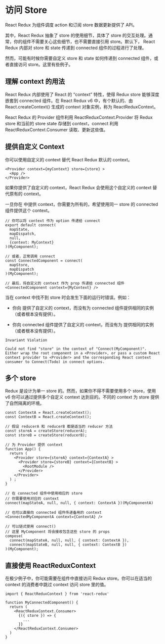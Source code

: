 # 访问 Store

React Redux 为组件调度 action 和订阅 store 数据更新提供了 API。

其中，React Redux 抽象了 store 的使用细节，具体了 store 的交互处理。通常，你的组件不需要关心这些细节，也不需要直接引用 store。默认下， React Redux 内部对 store 和 state 传递到 connected 组件的过程进行了处理。

然而，可能有时候你需要自定义 store 和 state 如何传递到 connected 组件，或者直接访问 store。这里有些例子。

## 理解 context 的用法

React Redux 内部使用了 React 的 “context” 特性，使得 Redux store 能够深度嵌套到 connected 组件。在 React Redux v6 中，有个默认的、由 React.createContext() 生成的 context 对象实例，称为 ReactReduxContext。

React Redux 的 Provider 组件利用 ReactReduxContext.Provider 将 Redux store 和当前的 store state 存储到 context，connect 利用 ReactReduxContext.Consumer 读取、更新这些值。

## 提供自定义 Context

你可以使用自定义的 context 替代 React Redux 默认的 context。

```
<Provider context={myContext} store={store} >
  <App />
</Provider>
```


如果你提供了自定义的 context，React Redux 会使用这个自定义的 context 替代原有的 context。

一旦你在 <Provider /> 中提供 context，你需要为所有的，希望使用同一 store 的 connected 组件提供这个 context。

```
// 你可以将 context 作为 option 传递给 connect
export default connect(
  mapState,
  mapDispatch,
  null,
  {context: MyContext}
)(MyComponent);

// 或者，正常调用 connect
const ConnectedComponent = connect(
  mapStore,
  mapDispatch
)(MyComponent);

// 最后，将自定义的 context 作为 prop 传递给 connected 组件
<ConnectedComponent context={MyContext} />
```

当在 context 中找不到 store 时会发生下面的运行时错误。例如：

- 你向 <Provider /> 提供了自定义的 context，而没有为 connected 组件提供相同的实例（或者根本没有提供）。

- 你向 connected 组件提供了自定义的 context，而没有为 <Provider /> 提供相同的实例（或者根本没有提供）。

```
Invariant Violation

Could not find "store" in the context of "Connect(MyComponent)". Either wrap the root component in a <Provider>, or pass a custom React context provider to <Provider> and the corresponding React context consumer to Connect(Todo) in connect options.
```

## 多个 store

Redux 是设计为单一 store 的。然而，如果你不得不需要使用多个 store，使用 v6 你可以通过提供多个自定义 context 达到目的。不同的 context 为 store 提供了自然隔离的环境。

```
const ContextA = React.createContext();
const ContextB = React.createContext();

// 假设 reducerA 和 reducerB 都是适当的 reducer 方法
const storeA = createStore(reducerA);
const storeB = createStore(reducerB);

// 为 Provider 提供 context
function App() {
  return (
    <Provider store={storeA} context={ContextA} >
      <Provider store={storeB} context={ContextB} >
        <RootModule />
      </Provider>
    </Provider>
  ) ;
}

// 在 connected 组件中使用相应的 store
// 你需要使用对应的 context
connect(mapStateA, null, null, { context: ContextA })(MyComponentA)

// 也可以直接向 connected 组件传递备用的 context
<ConnectedMyComponentA context={ContextA} />

// 可以链式使用 connect()
// 这里 MyComponent 将会接收包含这些 store 的 props
compose(
  connect(mapStateA, null, null, { context: ContextA }),
  connect(mapStateB, null, null, { context: ContextB })
)(MyComponent);
```

## 直接使用 ReactReduxContext


在极少例子中，你可能需要在组件中直接访问 Redux store。你可以在适当的 context 的消费者中跳过 context 访问 store 里的值。

```
import { ReactReduxContext } from 'react-redux'

function MyConnectedComponent() {
  return (
    <ReactReduxContext.Consumer>
      {({ store }) => {
        ...
      }}
    </ReactReduxContext.Consumer>
  )
}